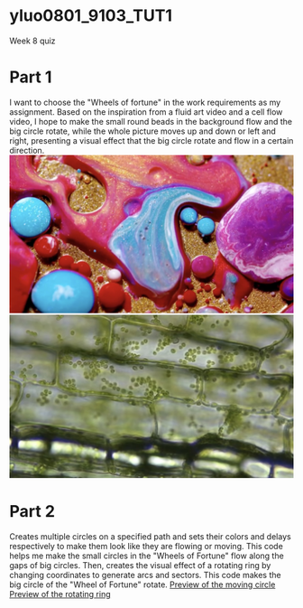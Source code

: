 # yluo0801_9103_TUT1
Week 8 quiz

# Part 1
I want to choose the "Wheels of fortune" in the work requirements as my assignment.
Based on the inspiration from a fluid art video and a cell flow video, I hope to make the small round beads in the background flow and the big circle rotate, while the whole picture moves up and down or left and right, presenting a visual effect that the big circle rotate and flow in a certain direction. 
![Fluid Art](readmeImages/p1.jpg)
![Flow Cell](readmeImages/p2.jpg)
# Part 2
Creates multiple circles on a specified path and sets their colors and delays respectively to make them look like they are flowing or moving. This code helps me make the small circles in the "Wheels of Fortune" flow along the gaps of big circles.
Then, creates the visual effect of a rotating ring by changing coordinates to generate arcs and sectors. This code makes the big circle of the "Wheel of Fortune" rotate.
[Preview of the moving circle](https://www.bootstrapmb.com/item/7271/preview)
[Preview of the rotating ring](https://www.bootstrapmb.com/item/13480/preview)



